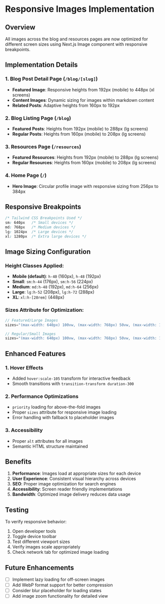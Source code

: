 # Responsive Images Implementation

## Overview
All images across the blog and resources pages are now optimized for different screen sizes using Next.js Image component with responsive breakpoints.

## Implementation Details

### 1. **Blog Post Detail Page** (`/blog/[slug]`)
- **Featured Image**: Responsive heights from 192px (mobile) to 448px (xl screens)
- **Content Images**: Dynamic sizing for images within markdown content
- **Related Posts**: Adaptive heights from 160px to 192px

### 2. **Blog Listing Page** (`/blog`)
- **Featured Posts**: Heights from 192px (mobile) to 288px (lg screens)
- **Regular Posts**: Heights from 160px (mobile) to 208px (lg screens)

### 3. **Resources Page** (`/resources`)
- **Featured Resources**: Heights from 192px (mobile) to 288px (lg screens)
- **Regular Resources**: Heights from 160px (mobile) to 208px (lg screens)

### 4. **Home Page** (`/`)
- **Hero Image**: Circular profile image with responsive sizing from 256px to 384px

## Responsive Breakpoints

```css
/* Tailwind CSS Breakpoints Used */
sm: 640px   /* Small devices */
md: 768px   /* Medium devices */
lg: 1024px  /* Large devices */
xl: 1280px  /* Extra large devices */
```

## Image Sizing Configuration

### Height Classes Applied:
- **Mobile (default)**: `h-40` (160px), `h-48` (192px)
- **Small**: `sm:h-44` (176px), `sm:h-56` (224px)
- **Medium**: `md:h-48` (192px), `md:h-64` (256px)
- **Large**: `lg:h-52` (208px), `lg:h-72` (288px)
- **XL**: `xl:h-[28rem]` (448px)

### Sizes Attribute for Optimization:
```javascript
// Featured/Large Images
sizes="(max-width: 640px) 100vw, (max-width: 768px) 50vw, (max-width: 1024px) 33vw, 400px"

// Regular/Small Images
sizes="(max-width: 640px) 100vw, (max-width: 768px) 50vw, (max-width: 1024px) 33vw, 300px"
```

## Enhanced Features

### 1. **Hover Effects**
- Added `hover:scale-105` transform for interactive feedback
- Smooth transitions with `transition-transform duration-300`

### 2. **Performance Optimizations**
- `priority` loading for above-the-fold images
- Proper `sizes` attribute for responsive image loading
- Error handling with fallback to placeholder images

### 3. **Accessibility**
- Proper `alt` attributes for all images
- Semantic HTML structure maintained

## Benefits

1. **Performance**: Images load at appropriate sizes for each device
2. **User Experience**: Consistent visual hierarchy across devices
3. **SEO**: Proper image optimization for search engines
4. **Accessibility**: Screen reader friendly implementations
5. **Bandwidth**: Optimized image delivery reduces data usage

## Testing

To verify responsive behavior:
1. Open developer tools
2. Toggle device toolbar
3. Test different viewport sizes
4. Verify images scale appropriately
5. Check network tab for optimized image loading

## Future Enhancements

- [ ] Implement lazy loading for off-screen images
- [ ] Add WebP format support for better compression
- [ ] Consider blur placeholder for loading states
- [ ] Add image zoom functionality for detailed view